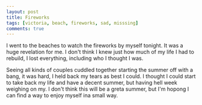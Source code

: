 ```yaml
---
layout: post
title: Fireworks
tags: [victoria, beach, fireworks, sad, misssing]
comments: true
---
```

I went to the beaches to watch the fireworks by myself tonight. It was a huge revelation for me. I don't think I knew just how much of my life I had to rebuild, I lost everything, including who I thought I was.   
   
Seeing all kinds of couples cuddled together starting the summer off with a bang, it was hard, I held back my tears as best I could. I thought I could start to take back my life and have a decent summer, but having hell week weighing on my. I don't think this will be a greta summer, but I'm hopong I can find a way to enjoy myself ina small way.